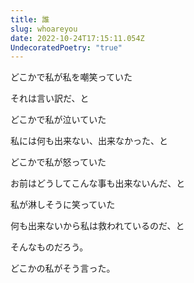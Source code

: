 ```yaml
---
title: 誰
slug: whoareyou
date: 2022-10-24T17:15:11.054Z
UndecoratedPoetry: "true"
---
```

どこかで私が私を嘲笑っていた

それは言い訳だ、と

どこかで私が泣いていた

私には何も出来ない、出来なかった、と

どこかで私が怒っていた

お前はどうしてこんな事も出来ないんだ、と

私が淋しそうに笑っていた

何も出来ないから私は救われているのだ、と

そんなものだろう。

どこかの私がそう言った。
